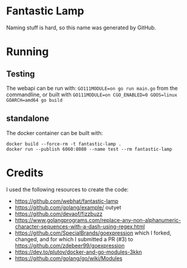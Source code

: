 Fantastic Lamp
==============

Naming stuff is hard, so this name was generated by GitHub.

# Running

## Testing
The webapi can be run with: `GO111MODULE=on go run main.go` from the commandline, or built with `GO111MODULE=on CGO_ENABLED=0 GOOS=linux GOARCH=amd64 go build`

## standalone
The docker container can be built with:
```
docker build --force-rm -t fantastic-lamp .
docker run --publish 6060:8080 --name test --rm fantastic-lamp
```

Credits
=======
I used the following resources to create the code:

* https://github.com/webhat/fantastic-lamp
* https://github.com/golang/example/ outyet
* https://github.com/devaof/fizzbuzz
* https://www.golangprograms.com/replace-any-non-alphanumeric-character-sequences-with-a-dash-using-regex.html
* https://github.com/SpecialBrands/goexpression which I forked, changed, and for which I submitted a PR (#3) to https://github.com/zdebeer99/goexpression
* https://dev.to/plutov/docker-and-go-modules-3kkn
* https://github.com/golang/go/wiki/Modules
